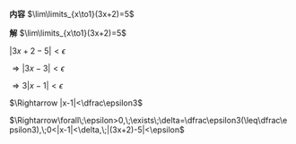 **内容**
$\lim\limits_{x\to1}(3x+2)=5$

**解**
$\lim\limits_{x\to1}(3x+2)=5$

$|3x+2-5|<\epsilon$

$\Rightarrow |3x-3|<\epsilon$

$\Rightarrow 3|x-1|<\epsilon$

$\Rightarrow |x-1|<\dfrac\epsilon3$

$\Rightarrow\forall\;\epsilon>0,\;\exists\;\delta=\dfrac\epsilon3(\leq\dfrac\epsilon3),\;0<|x-1|<\delta,\;|(3x+2)-5|<\epsilon$
